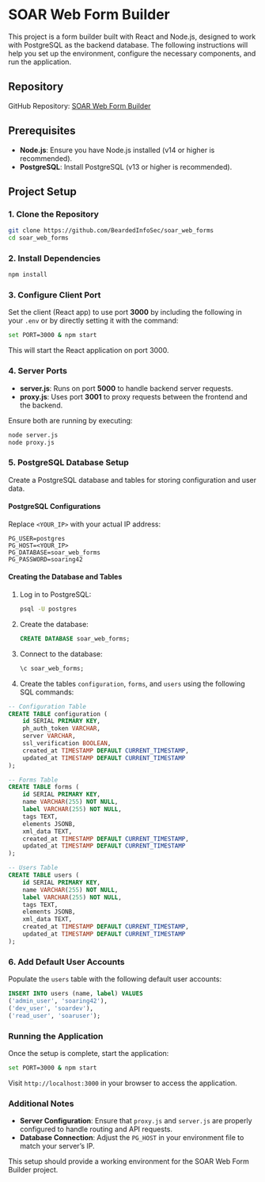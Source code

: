 
# SOAR Web Form Builder

This project is a form builder built with React and Node.js, designed to work with PostgreSQL as the backend database. The following instructions will help you set up the environment, configure the necessary components, and run the application.

## Repository

GitHub Repository: [SOAR Web Form Builder](https://github.com/BeardedInfoSec/soar_web_forms)

## Prerequisites

- **Node.js**: Ensure you have Node.js installed (v14 or higher is recommended).
- **PostgreSQL**: Install PostgreSQL (v13 or higher is recommended).

## Project Setup

### 1. Clone the Repository

```bash
git clone https://github.com/BeardedInfoSec/soar_web_forms
cd soar_web_forms
```

### 2. Install Dependencies

```bash
npm install
```

### 3. Configure Client Port

Set the client (React app) to use port **3000** by including the following in your `.env` or by directly setting it with the command:

```bash
set PORT=3000 & npm start
```

This will start the React application on port 3000.

### 4. Server Ports

- **server.js**: Runs on port **5000** to handle backend server requests.
- **proxy.js**: Uses port **3001** to proxy requests between the frontend and the backend.

Ensure both are running by executing:

```bash
node server.js
node proxy.js
```

### 5. PostgreSQL Database Setup

Create a PostgreSQL database and tables for storing configuration and user data.

#### PostgreSQL Configurations

Replace `<YOUR_IP>` with your actual IP address:

```plaintext
PG_USER=postgres
PG_HOST=<YOUR_IP>
PG_DATABASE=soar_web_forms
PG_PASSWORD=soaring42
```

#### Creating the Database and Tables

1. Log in to PostgreSQL:
   ```bash
   psql -U postgres
   ```
2. Create the database:
   ```sql
   CREATE DATABASE soar_web_forms;
   ```

3. Connect to the database:
   ```sql
   \c soar_web_forms;
   ```

4. Create the tables `configuration`, `forms`, and `users` using the following SQL commands:

```sql
-- Configuration Table
CREATE TABLE configuration (
    id SERIAL PRIMARY KEY,
    ph_auth_token VARCHAR,
    server VARCHAR,
    ssl_verification BOOLEAN,
    created_at TIMESTAMP DEFAULT CURRENT_TIMESTAMP,
    updated_at TIMESTAMP DEFAULT CURRENT_TIMESTAMP
);

-- Forms Table
CREATE TABLE forms (
    id SERIAL PRIMARY KEY,
    name VARCHAR(255) NOT NULL,
    label VARCHAR(255) NOT NULL,
    tags TEXT,
    elements JSONB,
    xml_data TEXT,
    created_at TIMESTAMP DEFAULT CURRENT_TIMESTAMP,
    updated_at TIMESTAMP DEFAULT CURRENT_TIMESTAMP
);

-- Users Table
CREATE TABLE users (
    id SERIAL PRIMARY KEY,
    name VARCHAR(255) NOT NULL,
    label VARCHAR(255) NOT NULL,
    tags TEXT,
    elements JSONB,
    xml_data TEXT,
    created_at TIMESTAMP DEFAULT CURRENT_TIMESTAMP,
    updated_at TIMESTAMP DEFAULT CURRENT_TIMESTAMP
);
```

### 6. Add Default User Accounts

Populate the `users` table with the following default user accounts:

```sql
INSERT INTO users (name, label) VALUES
('admin_user', 'soaring42'),
('dev_user', 'soardev'),
('read_user', 'soaruser');
```

### Running the Application

Once the setup is complete, start the application:

```bash
set PORT=3000 & npm start
```

Visit `http://localhost:3000` in your browser to access the application.

### Additional Notes

- **Server Configuration**: Ensure that `proxy.js` and `server.js` are properly configured to handle routing and API requests.
- **Database Connection**: Adjust the `PG_HOST` in your environment file to match your server’s IP.

This setup should provide a working environment for the SOAR Web Form Builder project.
